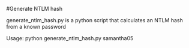 #Generate NTLM hash

generate_ntlm_hash.py is a python script that calculates an NTLM hash from a known password

Usage: python generate_ntlm_hash.py samantha05
